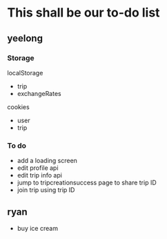 # This shall be our to-do list

## yeelong
### Storage

localStorage
- trip
- exchangeRates

cookies
- user
- trip

### To do
- add a loading screen
- edit profile api
- edit trip info api
- jump to tripcreationsuccess page to share trip ID
- join trip using trip ID

## ryan
- buy ice cream